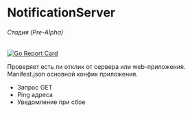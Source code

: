 # NotificationServer
###### Стадия (Pre-Alpha)
[![Go Report Card](https://goreportcard.com/badge/github.com/stepanger/NotificationServer)](https://goreportcard.com/report/github.com/stepanger/NotificationServer)

Проверяет есть ли отклик от сервера или web-приложения. Manifest.json основной конфик приложения.
- Запрос GET
- Ping адреса
- Уведомление при сбое
